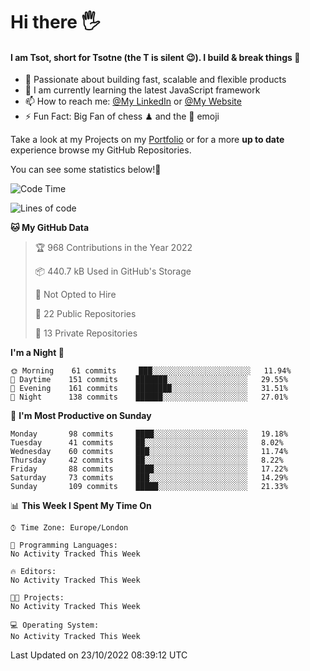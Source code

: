 # Hi there :raised_hand_with_fingers_splayed:
#### I am Tsot, short for Tsotne (the T is silent :wink:). I build & break things :space_invader:
- :telescope: Passionate about building fast, scalable and flexible products
- :seedling: I am currently learning the latest JavaScript framework 
- :mailbox: How to reach me: [@My LinkedIn](https://www.linkedin.com/in/tsotne-gvadzabia/) or [@My Website](https://tsotne.co.uk/contact)
- :zap: Fun Fact: Big Fan of chess ♟ and the 👾 emoji

Take a look at my Projects on my [Portfolio](https://tsotne.co.uk/) or for a more **up to date** experience browse my GitHub Repositories.

You can see some statistics below!:space_invader:
<!--START_SECTION:waka-->
![Code Time](http://img.shields.io/badge/Code%20Time-761%20hrs%202%20mins-blue)

![Lines of code](https://img.shields.io/badge/From%20Hello%20World%20I%27ve%20Written-624%20Thousand%20lines%20of%20code-blue)

**🐱 My GitHub Data** 

> 🏆 968 Contributions in the Year 2022
 > 
> 📦 440.7 kB Used in GitHub's Storage 
 > 
> 🚫 Not Opted to Hire
 > 
> 📜 22 Public Repositories 
 > 
> 🔑 13 Private Repositories  
 > 
**I'm a Night 🦉** 

```text
🌞 Morning    61 commits     ███░░░░░░░░░░░░░░░░░░░░░░   11.94% 
🌆 Daytime    151 commits    ███████░░░░░░░░░░░░░░░░░░   29.55% 
🌃 Evening    161 commits    ████████░░░░░░░░░░░░░░░░░   31.51% 
🌙 Night      138 commits    ██████░░░░░░░░░░░░░░░░░░░   27.01%

```
📅 **I'm Most Productive on Sunday** 

```text
Monday       98 commits     ████░░░░░░░░░░░░░░░░░░░░░   19.18% 
Tuesday      41 commits     ██░░░░░░░░░░░░░░░░░░░░░░░   8.02% 
Wednesday    60 commits     ███░░░░░░░░░░░░░░░░░░░░░░   11.74% 
Thursday     42 commits     ██░░░░░░░░░░░░░░░░░░░░░░░   8.22% 
Friday       88 commits     ████░░░░░░░░░░░░░░░░░░░░░   17.22% 
Saturday     73 commits     ███░░░░░░░░░░░░░░░░░░░░░░   14.29% 
Sunday       109 commits    █████░░░░░░░░░░░░░░░░░░░░   21.33%

```


📊 **This Week I Spent My Time On** 

```text
⌚︎ Time Zone: Europe/London

💬 Programming Languages: 
No Activity Tracked This Week

🔥 Editors: 
No Activity Tracked This Week

🐱‍💻 Projects: 
No Activity Tracked This Week

💻 Operating System: 
No Activity Tracked This Week

```


 Last Updated on 23/10/2022 08:39:12 UTC
<!--END_SECTION:waka-->
